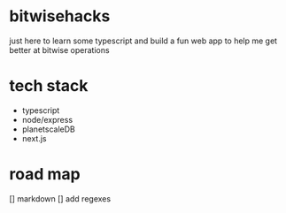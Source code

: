 # bitwisehacks

just here to learn some typescript and build a fun web app to help me get better at bitwise operations 


# tech stack 
* typescript 
* node/express
* planetscaleDB
* next.js 

# road map 
[] markdown
[] add regexes 
